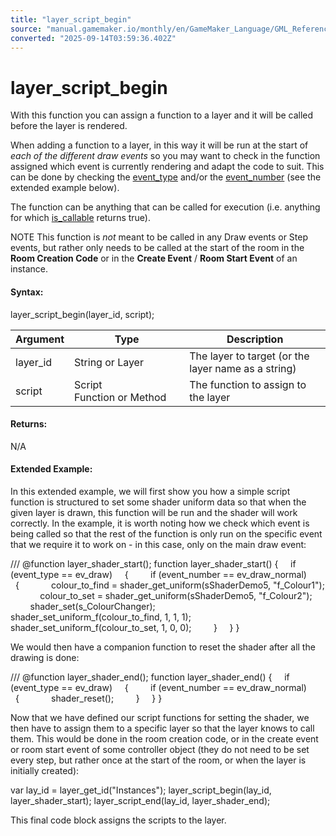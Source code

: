 ```yaml
---
title: "layer_script_begin"
source: "manual.gamemaker.io/monthly/en/GameMaker_Language/GML_Reference/Asset_Management/Rooms/General_Layer_Functions/layer_script_begin.htm"
converted: "2025-09-14T03:59:36.402Z"
---
```


# layer\_script\_begin

With this function you can assign a function to a layer and it will be called before the layer is rendered.

When adding a function to a layer, in this way it will be run at the start of _each of the different draw events_ so you may want to check in the function assigned which event is currently rendering and adapt the code to suit. This can be done by checking the [event\_type](../../Objects/Object_Events/event_type.md) and/or the [event\_number](../../Objects/Object_Events/event_number.md) (see the extended example below).

The function can be anything that can be called for execution (i.e. anything for which [is\_callable](../../../Variable_Functions/is_callable.md) returns true).

NOTE This function is _not_ meant to be called in any Draw events or Step events, but rather only needs to be called at the start of the room in the **Room Creation Code** or in the **Create Event** / **Room Start Event** of an instance.

#### Syntax:

layer\_script\_begin(layer\_id, script);

| Argument | Type | Description |
| --- | --- | --- |
| layer_id | String or Layer | The layer to target (or the layer name as a string) |
| script | Script Function or Method | The function to assign to the layer |

#### Returns:

N/A

#### Extended Example:

In this extended example, we will first show you how a simple script function is structured to set some shader uniform data so that when the given layer is drawn, this function will be run and the shader will work correctly. In the example, it is worth noting how we check which event is being called so that the rest of the function is only run on the specific event that we require it to work on - in this case, only on the main draw event:

/// @function layer\_shader\_start();
function layer\_shader\_start()
{
    if (event\_type == ev\_draw)
    {
        if (event\_number == ev\_draw\_normal)
        {
            colour\_to\_find = shader\_get\_uniform(sShaderDemo5, "f\_Colour1");
            colour\_to\_set = shader\_get\_uniform(sShaderDemo5, "f\_Colour2");
            shader\_set(s\_ColourChanger);
            shader\_set\_uniform\_f(colour\_to\_find, 1, 1, 1);
            shader\_set\_uniform\_f(colour\_to\_set, 1, 0, 0);
        }
    }
}

We would then have a companion function to reset the shader after all the drawing is done:

/// @function layer\_shader\_end();
function layer\_shader\_end()
{
    if (event\_type == ev\_draw)
    {
        if (event\_number == ev\_draw\_normal)
        {
            shader\_reset();
        }
    }
}

Now that we have defined our script functions for setting the shader, we then have to assign them to a specific layer so that the layer knows to call them. This would be done in the room creation code, or in the create event or room start event of some controller object (they do not need to be set every step, but rather once at the start of the room, or when the layer is initially created):

var lay\_id = layer\_get\_id("Instances");
layer\_script\_begin(lay\_id, layer\_shader\_start);
layer\_script\_end(lay\_id, layer\_shader\_end);

This final code block assigns the scripts to the layer.